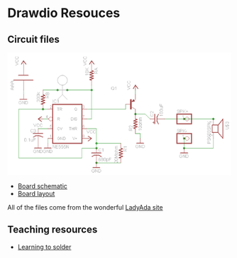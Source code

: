 # Drawdio Resouces
## Circuit files
![Schematic](./schematic.png)

- [Board schematic](./drawdio2.sch)
- [Board layout](./drawdio2.brd)

All of the files come from the wonderful [LadyAda
site](https://learn.adafruit.com/drawdio/download)

## Teaching resources
- [Learning to solder](./SolderComic.pdf)

